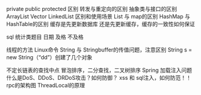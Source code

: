 private public protected 区别
转发与重定向的区别
抽象类与接口的区别
ArrayList Vector LinkedList 区别和使用场景
List 与 map的区别
HashMap 与 HashTable的区别
缓存是先更新数据库 还是先更新缓存，缓存的一致性如何保证

sql 统计类题目   日期 及格 不及格


线程的方法
Linux命令
String 与 Stringbuffer的传值问题，注意区别
String s = new String（“dd”）创建了几个对象

不定长链表的查找中点
冒泡排序，二分查找，二叉树排序
Spring 加载注入问题
什么是DoS、DDoS、DRDoS攻击？如何防御？
xss 和 sql注入，如何防范！！
rpc的架构图
ThreadLocal的原理